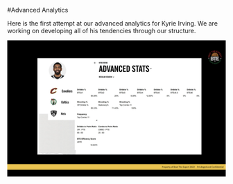 #Advanced Analytics 

Here is the first attempt at our advanced analytics for Kyrie Irving.  We are working on developing all of his tendencies through our structure. 

![](https://github.com/rashadwest/rashadwest.github.io/blob/master/_posts/Ky_Advanced.png?raw=true)

